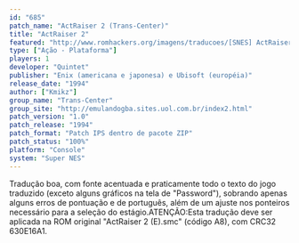 ```yaml
---
id: "685"
patch_name: "ActRaiser 2 (Trans-Center)"
title: "ActRaiser 2"
featured: "http://www.romhackers.org/imagens/traducoes/[SNES] ActRaiser 2 - Trans-Center - 1.png"
type: ["Ação - Plataforma"]
players: 1
developer: "Quintet"
publisher: "Enix (americana e japonesa) e Ubisoft (européia)"
release_date: "1994"
author: ["Kmikz"]
group_name: "Trans-Center"
group_site: "http://emulandogba.sites.uol.com.br/index2.html"
patch_version: "1.0"
patch_release: "1994"
patch_format: "Patch IPS dentro de pacote ZIP"
patch_status: "100%"
platform: "Console"
system: "Super NES"
---
```


Tradução boa, com fonte acentuada e praticamente todo o texto do jogo traduzido (exceto alguns gráficos na tela de "Password"), sobrando apenas alguns erros de pontuação e de português, além de um ajuste nos ponteiros necessário para a seleção do estágio.ATENÇÃO:Esta tradução deve ser aplicada na ROM original "ActRaiser 2 (E).smc" (código A8), com CRC32 630E16A1.